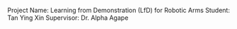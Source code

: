 Project Name: Learning from Demonstration (LfD) for Robotic Arms
Student: Tan Ying Xin
Supervisor: Dr. Alpha Agape
